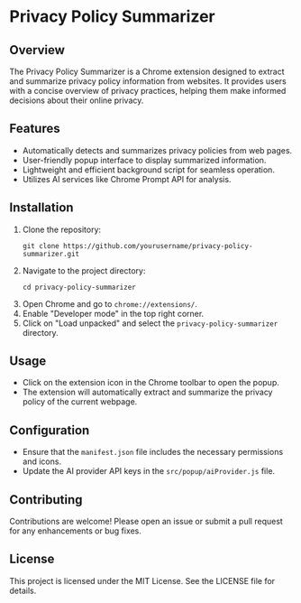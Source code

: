 # Privacy Policy Summarizer

## Overview
The Privacy Policy Summarizer is a Chrome extension designed to extract and summarize privacy policy information from websites. It provides users with a concise overview of privacy practices, helping them make informed decisions about their online privacy.

## Features
- Automatically detects and summarizes privacy policies from web pages.
- User-friendly popup interface to display summarized information.
- Lightweight and efficient background script for seamless operation.
- Utilizes AI services like Chrome Prompt API for analysis.

## Installation
1. Clone the repository:
   ```
   git clone https://github.com/yourusername/privacy-policy-summarizer.git
   ```
2. Navigate to the project directory:
   ```
   cd privacy-policy-summarizer
   ```
3. Open Chrome and go to `chrome://extensions/`.
4. Enable "Developer mode" in the top right corner.
5. Click on "Load unpacked" and select the `privacy-policy-summarizer` directory.

## Usage
- Click on the extension icon in the Chrome toolbar to open the popup.
- The extension will automatically extract and summarize the privacy policy of the current webpage.

## Configuration
- Ensure that the `manifest.json` file includes the necessary permissions and icons.
- Update the AI provider API keys in the `src/popup/aiProvider.js` file.

## Contributing
Contributions are welcome! Please open an issue or submit a pull request for any enhancements or bug fixes.

## License
This project is licensed under the MIT License. See the LICENSE file for details.